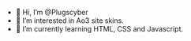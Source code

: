 - 👋 Hi, I’m @Plugscyber
- 👀 I’m interested in Ao3 site skins.
- 🌱 I’m currently learning HTML, CSS and Javascript.

<!---
Plugscyber/Plugscyber is a ✨ special ✨ repository because its `README.md` (this file) appears on your GitHub profile.
You can click the Preview link to take a look at your changes.
--->
